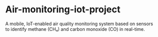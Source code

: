 # Air-monitoring-iot-project
A mobile, IoT-enabled air quality monitoring system based on sensors to identify methane (CH₄) and carbon monoxide (CO) in real-time.
